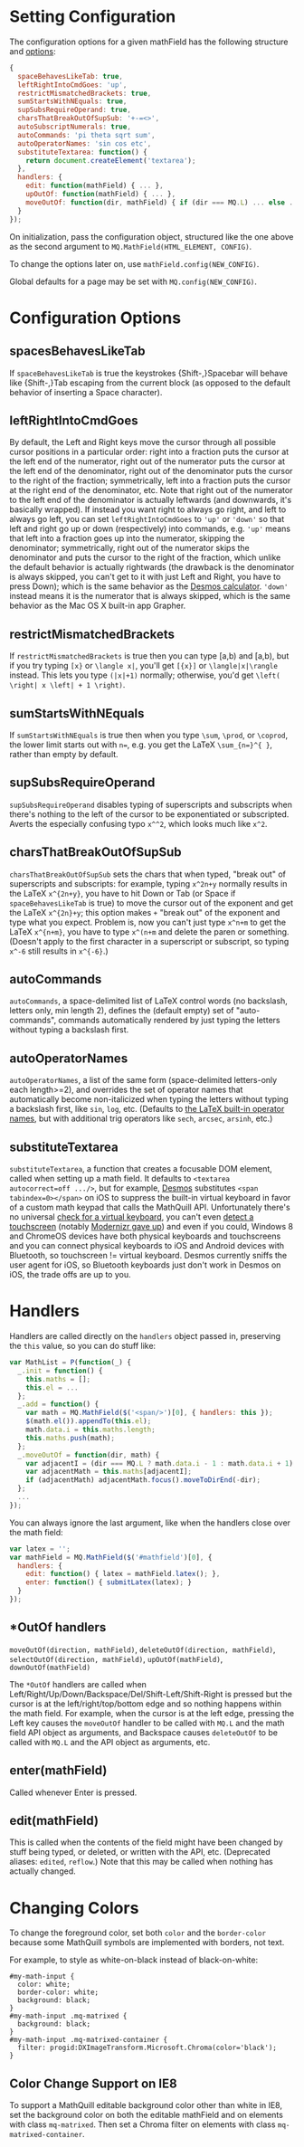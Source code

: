 # Setting Configuration

The configuration options for a given mathField has the following structure and [options](http://mathquill.readthedocs.org/en/latest/Config/#configuration-options):
```js
{
  spaceBehavesLikeTab: true,
  leftRightIntoCmdGoes: 'up',
  restrictMismatchedBrackets: true,
  sumStartsWithNEquals: true,
  supSubsRequireOperand: true,
  charsThatBreakOutOfSupSub: '+-=<>',
  autoSubscriptNumerals: true,
  autoCommands: 'pi theta sqrt sum',
  autoOperatorNames: 'sin cos etc',
  substituteTextarea: function() {
    return document.createElement('textarea');
  },
  handlers: {
    edit: function(mathField) { ... },
    upOutOf: function(mathField) { ... },
    moveOutOf: function(dir, mathField) { if (dir === MQ.L) ... else ... }
  }
});
```

On initialization, pass the configuration object, structured like the one above as the second argument to `MQ.MathField(HTML_ELEMENT, CONFIG)`.

To change the options later on, use `mathField.config(NEW_CONFIG)`.

Global defaults for a page may be set with `MQ.config(NEW_CONFIG)`.

# Configuration Options

## spacesBehavesLikeTab

If `spaceBehavesLikeTab` is true the keystrokes {Shift-,}Spacebar will behave like {Shift-,}Tab escaping from the current block (as opposed to the default behavior of inserting a Space character).

## leftRightIntoCmdGoes

By default, the Left and Right keys move the cursor through all possible cursor positions in a particular order: right into a fraction puts the cursor at the left end of the numerator, right out of the numerator puts the cursor at the left end of the denominator, right out of the denominator puts the cursor to the
right of the fraction; symmetrically, left into a fraction puts the cursor at the right end of the denominator, etc. Note that right out of the numerator to the left end of the denominator is actually leftwards (and downwards, it's basically wrapped). If instead you want right to always go right, and left to always go left, you can set `leftRightIntoCmdGoes` to `'up'` or `'down'` so that left and right go up or down (respectively) into commands, e.g. `'up'` means that left into a fraction goes up into the numerator, skipping the denominator; symmetrically, right out of the numerator skips the denominator and puts the cursor to the right of the fraction, which unlike the default behavior is actually rightwards (the drawback is the denominator is always skipped, you can't get to it with just Left and Right, you have to press Down); which is the same behavior as the [Desmos calculator](https://www.desmos.com/calculator). `'down'` instead means it is the
numerator that is always skipped, which is the same behavior as the Mac OS X built-in app Grapher.

## restrictMismatchedBrackets

If `restrictMismatchedBrackets` is true then you can type [a,b) and [a,b), but if you try typing `[x}` or `\langle x|`, you'll get `[{x}]` or `\langle|x|\rangle` instead. This lets you type `(|x|+1)` normally; otherwise, you'd get `\left( \right| x \left| + 1 \right)`.

## sumStartsWithNEquals

If `sumStartsWithNEquals` is true then when you type `\sum`, `\prod`, or `\coprod`, the lower limit starts out with `n=`, e.g. you get the LaTeX `\sum_{n=}^{ }`, rather than empty by default.

## supSubsRequireOperand

`supSubsRequireOperand` disables typing of superscripts and subscripts when there's nothing to the left of the cursor to be exponentiated or subscripted. Averts the especially confusing typo `x^^2`, which looks much like `x^2`.

## charsThatBreakOutOfSupSub

`charsThatBreakOutOfSupSub` sets the chars that when typed, "break out" of superscripts and subscripts: for example, typing `x^2n+y` normally results in the LaTeX `x^{2n+y}`, you have to hit Down or Tab (or Space if `spaceBehavesLikeTab` is true) to move the cursor out of the exponent and get
the LaTeX `x^{2n}+y`; this option makes `+` "break out" of the exponent and type what you expect. Problem is, now you can't just type `x^n+m` to get the LaTeX `x^{n+m}`, you have to type `x^(n+m` and delete the paren or something. (Doesn't apply to the first character in a superscript or subscript, so typing
`x^-6` still results in `x^{-6}`.)

## autoCommands

`autoCommands`, a space-delimited list of LaTeX control words (no backslash, letters only, min length 2), defines the (default empty) set of "auto-commands", commands automatically rendered by just typing the letters without typing a backslash first.

## autoOperatorNames

`autoOperatorNames`, a list of the same form (space-delimited letters-only each length>=2), and overrides the set of operator names that automatically become non-italicized when typing the letters without typing a backslash first, like `sin`, `log`, etc. (Defaults to [the LaTeX built-in operator names](http://latex.wikia.com/wiki/List_of_LaTeX_symbols#Named_operators:_sin.2C_cos.2C_etc.), but with additional trig operators like `sech`, `arcsec`, `arsinh`, etc.)

## substituteTextarea

`substituteTextarea`, a function that creates a focusable DOM element, called when setting up a math field. It defaults to `<textarea autocorrect=off .../>`, but for example, [Desmos](https://www.desmos.com/calculator) substitutes `<span tabindex=0></span>` on iOS to suppress the built-in virtual keyboard in favor of a custom math keypad that
calls the MathQuill API. Unfortunately there's no universal [check for a virtual keyboard](http://stackoverflow.com/q/2593139/362030), you can't even [detect a touchscreen](http://www.stucox.com/blog/you-cant-detect-a-touchscreen/) (notably [Modernizr gave up](https://github.com/Modernizr/Modernizr/issues/548)) and even if you could, Windows 8 and ChromeOS devices have both physical keyboards and touchscreens and you can connect physical keyboards to iOS and Android devices with Bluetooth, so touchscreen != virtual keyboard. Desmos currently sniffs the user agent for iOS, so Bluetooth keyboards just don't work in Desmos on iOS, the trade offs are up to you.

# Handlers

Handlers are called directly on the `handlers` object passed in, preserving the `this` value, so you can do stuff like:
```js
var MathList = P(function(_) {
  _.init = function() {
    this.maths = [];
    this.el = ...
  };
  _.add = function() {
    var math = MQ.MathField($('<span/>')[0], { handlers: this });
    $(math.el()).appendTo(this.el);
    math.data.i = this.maths.length;
    this.maths.push(math);
  };
  _.moveOutOf = function(dir, math) {
    var adjacentI = (dir === MQ.L ? math.data.i - 1 : math.data.i + 1);
    var adjacentMath = this.maths[adjacentI];
    if (adjacentMath) adjacentMath.focus().moveToDirEnd(-dir);
  };
  ...
});
```

You can always ignore the last argument, like when the handlers close over the math field:
```js
var latex = '';
var mathField = MQ.MathField($('#mathfield')[0], {
  handlers: {
    edit: function() { latex = mathField.latex(); },
    enter: function() { submitLatex(latex); }
  }
});
```

## *OutOf handlers

`moveOutOf(direction, mathField)`, `deleteOutOf(direction, mathField)`, `selectOutOf(direction, mathField)`, `upOutOf(mathField)`, `downOutOf(mathField)`

The `*OutOf` handlers are called when Left/Right/Up/Down/Backspace/Del/Shift-Left/Shift-Right is pressed but the cursor is at the left/right/top/bottom edge and so nothing happens within the math field. For example, when the cursor is at the left edge, pressing the Left key causes the `moveOutOf` handler to be called with `MQ.L` and the math field API object as arguments, and Backspace causes `deleteOutOf` to be called with `MQ.L` and the API object as arguments, etc.

## enter(mathField)

Called whenever Enter is pressed.

## edit(mathField)

This is called when the contents of the field might have been changed by stuff being typed, or deleted, or written with the API, etc. (Deprecated aliases: `edited`, `reflow`.) Note that this may be called when nothing has actually changed.

# Changing Colors

To change the foreground color, set both `color` and the `border-color` because some MathQuill symbols are implemented with borders, not text.

For example, to style as white-on-black instead of black-on-white:

    #my-math-input {
      color: white;
      border-color: white;
      background: black;
    }
    #my-math-input .mq-matrixed {
      background: black;
    }
    #my-math-input .mq-matrixed-container {
      filter: progid:DXImageTransform.Microsoft.Chroma(color='black');
    }

## Color Change Support on IE8

To support a MathQuill editable background color other than white in IE8, set the background color on both the editable mathField and on elements with class `mq-matrixed`. Then set a Chroma filter on elements with class `mq-matrixed-container`.
